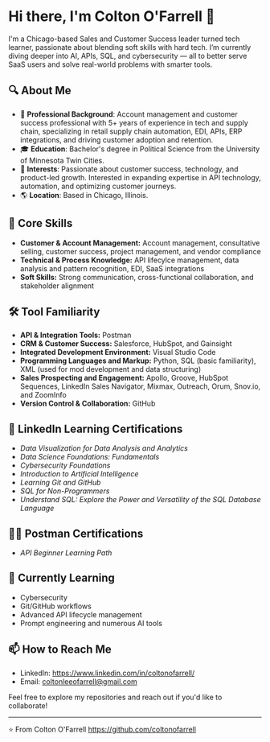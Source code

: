 # Hi there, I'm Colton O'Farrell 👋

I'm a Chicago-based Sales and Customer Success leader turned tech learner, passionate about blending soft skills with hard tech. I’m currently diving deeper into AI, APIs, SQL, and cybersecurity — all to better serve SaaS users and solve real-world problems with smarter tools.

## 🔍 About Me

- 🌟 **Professional Background**: Account management and customer success professional with 5+ years of experience in tech and supply chain, specializing in retail supply chain automation, EDI, APIs, ERP integrations, and driving customer adoption and retention.
- 🎓 **Education**: Bachelor's degree in Political Science from the University of Minnesota Twin Cities.
- 🚀 **Interests**: Passionate about customer success, technology, and product-led growth. Interested in expanding expertise in API technology, automation, and optimizing customer journeys.
- 🌎 **Location**: Based in Chicago, Illinois.

## 🧠 Core Skills
- **Customer & Account Management:** Account management, consultative selling, customer success, project management, and vendor compliance
- **Technical & Process Knowledge:** API lifecylce management, data analysis and pattern recognition, EDI, SaaS integrations
- **Soft Skills:** Strong communication, cross-functional collaboration, and stakeholder alignment
  
## 🛠️ Tool Familiarity 
- **API & Integration Tools:** Postman
- **CRM & Customer Success:** Salesforce, HubSpot, and Gainsight
- **Integrated Development Environment:** Visual Studio Code
- **Programming Languages and Markup:** Python, SQL (basic familiarity), XML (used for mod development and data structuring)
- **Sales Prospecting and Engagement:** Apollo, Groove, HubSpot Sequences, LinkedIn Sales Navigator, Mixmax, Outreach, Orum, Snov.io, and ZoomInfo
- **Version Control & Collaboration:** GitHub

## 📜 LinkedIn Learning Certifications
- *Data Visualization for Data Analysis and Analytics*
- *Data Science Foundations: Fundamentals*
- *Cybersecurity Foundations*
- *Introduction to Artificial Intelligence*
- *Learning Git and GitHub*
- *SQL for Non-Programmers*
- *Understand SQL: Explore the Power and Versatility of the SQL Database Language*

## 🧑‍🚀 Postman Certifications
- *API Beginner Learning Path*

## 🌱 Currently Learning

- Cybersecurity
- Git/GitHub workflows
- Advanced API lifecycle management
- Prompt engineering and numerous AI tools

## 📫 How to Reach Me

- LinkedIn: https://www.linkedin.com/in/coltonofarrell/
- Email: coltonleeofarrell@gmail.com

Feel free to explore my repositories and reach out if you'd like to collaborate!

---

⭐️ From Colton O'Farrell https://github.com/coltonofarrell
